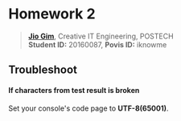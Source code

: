 # Homework 2
> **[Jio Gim](mailto:jio.gim@postech.edu)**, Creative IT Engineering, POSTECH  
> **Student ID:** 20160087, **Povis ID:** iknowme

## Troubleshoot
#### If characters from test result is broken
Set your console's code page to **UTF-8(65001)**.
